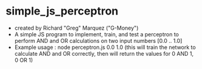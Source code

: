simple_js_perceptron
==========

- created by Richard "Greg" Marquez ("G-Money")
- A simple JS program to implement, train, and test a perceptron to perform
AND and OR calculations on two input numbers [0.0 .. 1.0]
- Example usage : node perceptron.js 0.0 1.0
  (this will train the network to calculate AND and OR correctly, then will return the values for 0 AND 1, 0 OR 1)

